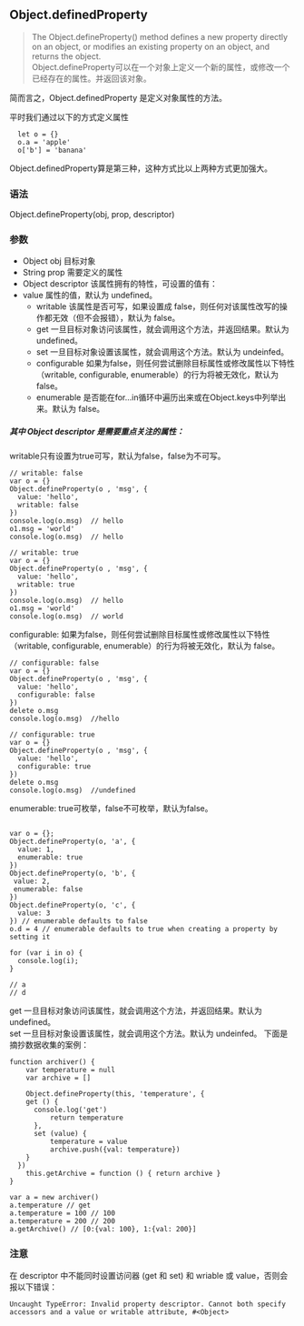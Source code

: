 

## Object.definedProperty



> The Object.defineProperty() method defines a new property directly on an object, or modifies an existing property on an object, and returns the object.    
Object.defineProperty可以在一个对象上定义一个新的属性，或修改一个已经存在的属性。并返回该对象。

简而言之，Object.definedProperty 是定义对象属性的方法。

平时我们通过以下的方式定义属性

```
  let o = {}
  o.a = 'apple'
  o['b'] = 'banana'
```
Object.definedProperty算是第三种，这种方式比以上两种方式更加强大。


### 语法

Object.defineProperty(obj, prop, descriptor)

### 参数
- Object obj 目标对象
- String prop 需要定义的属性  
- Object descriptor 该属性拥有的特性，可设置的值有：
- value 属性的值，默认为 undefined。
  - writable 该属性是否可写，如果设置成 false，则任何对该属性改写的操作都无效（但不会报错），默认为 false。
  - get 一旦目标对象访问该属性，就会调用这个方法，并返回结果。默认为 undefined。
  - set 一旦目标对象设置该属性，就会调用这个方法。默认为 undeinfed。
  - configurable 如果为false，则任何尝试删除目标属性或修改属性以下特性（writable, configurable, enumerable）的行为将被无效化，默认为 false。
  - enumerable 是否能在for...in循环中遍历出来或在Object.keys中列举出来。默认为 false。


##### 其中 Object descriptor 是需要重点关注的属性：

writable只有设置为true可写，默认为false，false为不可写。
```
// writable: false
var o = {}
Object.defineProperty(o , 'msg', {
  value: 'hello',
  writable: false
})
console.log(o.msg)  // hello
o1.msg = 'world'
console.log(o.msg)  // hello

// writable: true
var o = {}
Object.defineProperty(o , 'msg', {
  value: 'hello',
  writable: true
})
console.log(o.msg)  // hello
o1.msg = 'world'
console.log(o.msg)  // world
```

configurable: 如果为false，则任何尝试删除目标属性或修改属性以下特性（writable, configurable, enumerable）的行为将被无效化，默认为 false。

```
// configurable: false
var o = {}
Object.defineProperty(o , 'msg', {
  value: 'hello',
  configurable: false
})
delete o.msg
console.log(o.msg)  //hello

// configurable: true
var o = {}
Object.defineProperty(o , 'msg', {
  value: 'hello',
  configurable: true
})
delete o.msg
console.log(o.msg)  //undefined
```
enumerable: true可枚举，false不可枚举，默认为false。

```

var o = {};
Object.defineProperty(o, 'a', {
  value: 1,
  enumerable: true
})
Object.defineProperty(o, 'b', {
 value: 2,
 enumerable: false
})
Object.defineProperty(o, 'c', {
  value: 3
}) // enumerable defaults to false
o.d = 4 // enumerable defaults to true when creating a property by setting it

for (var i in o) {
  console.log(i);
}

// a
// d
```
get 一旦目标对象访问该属性，就会调用这个方法，并返回结果。默认为 undefined。  
set 一旦目标对象设置该属性，就会调用这个方法。默认为 undeinfed。
下面是摘抄数据收集的案例：
```
function archiver() {
	var temperature = null
    var archive = []

	Object.defineProperty(this, 'temperature', {
    get () {
      console.log('get')
 		  return temperature
	  },
	  set (value) {
		  temperature = value
		  archive.push({val: temperature})
    }
  })
	this.getArchive = function () { return archive }
}

var a = new archiver()
a.temperature // get
a.temperature = 100 // 100
a.temperature = 200 // 200
a.getArchive() // [0:{val: 100}, 1:{val: 200}]

```


### 注意

在 descriptor 中不能同时设置访问器 (get 和 set) 和 wriable 或 value，否则会报以下错误：
```
Uncaught TypeError: Invalid property descriptor. Cannot both specify accessors and a value or writable attribute, #<Object>

```

